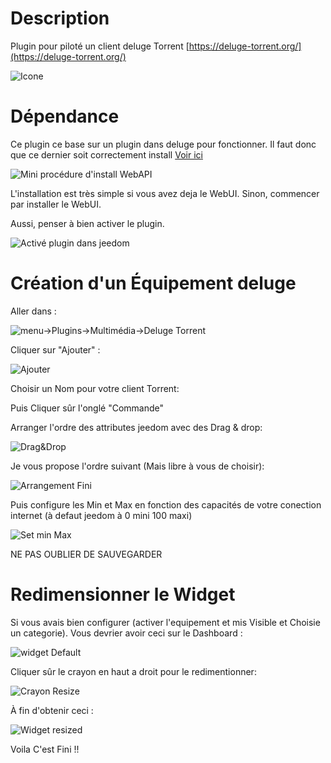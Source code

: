 Description 
===

Plugin pour piloté un client deluge Torrent [https://deluge-torrent.org/](https://deluge-torrent.org/)

![Icone](../img/deluge_icon.png)

Dépendance
===

Ce plugin ce base sur un plugin dans deluge pour fonctionner. Il faut donc que ce dernier soit correctement install [Voir ici](https://github.com/idlesign/deluge-webapi#installation)

![Mini procédure d'install WebAPI](../img/install%20WebAPI.png)

L'installation est très simple si vous avez deja le WebUI. Sinon, commencer par installer le WebUI.

Aussi, penser à bien activer le plugin.

![Activé plugin dans jeedom](../img/ActivePlugin.png)

Création d'un Équipement deluge
===

Aller dans :

![menu->Plugins->Multimédia->Deluge Torrent](../img/Menu.png)

Cliquer sur "Ajouter" :

![Ajouter](../img/Ajouter.png)

Choisir un Nom pour votre client Torrent:

Puis Cliquer sûr l'onglé "Commande"

Arranger l'ordre des attributes jeedom avec des Drag & drop:

![Drag&Drop](../img/SetArrangement.png)

Je vous propose l'ordre suivant (Mais libre à vous de choisir):

![Arrangement Fini](../img/ArrangementFini.png)

Puis configure les Min et Max en fonction des capacités de votre conection internet (à defaut jeedom à 0 mini 100 maxi)

![Set min Max](../img/SetMinMax.png)

NE PAS OUBLIER DE SAUVEGARDER

Redimensionner le Widget
===

Si vous avais bien configurer (activer l'equipement et mis Visible et Choisie un categorie). Vous devrier avoir ceci sur le Dashboard :

![widget Default](../img/widget%20Default.png)

Cliquer sûr le crayon en haut a droit pour le redimentionner:

![Crayon Resize](../img/Resize.png)

À fin d'obtenir ceci :

![Widget resized](../img/widget%20Resized.png)

Voila C'est Fini !!
